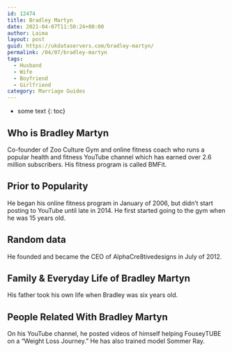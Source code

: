 ```yaml
---
id: 12474
title: Bradley Martyn
date: 2021-04-07T11:50:24+00:00
author: Laima
layout: post
guid: https://ukdataservers.com/bradley-martyn/
permalink: /04/07/bradley-martyn
tags:
  - Husband
  - Wife
  - Boyfriend
  - Girlfriend
category: Marriage Guides
---
```


* some text
{: toc}


## Who is Bradley Martyn
                  
                  
                  
Co-founder of Zoo Culture Gym and online fitness coach who runs a popular health and fitness YouTube channel which has earned over 2.6 million subscribers. His fitness program is called BMFit. 
                  
              
            
              
            
                
                
                
## Prior to Popularity
                  
                  
                  
He began his online fitness program in January of 2006, but didn&#8217;t start posting to YouTube until late in 2014. He first started going to the gym when he was 15 years old. 
                  
              
            
              
            
                
                
                
## Random data
                  
                  
                  
He founded and became the CEO of AlphaCre8tivedesigns in July of 2012. 
                  
              
            
              
            
                
                
                
## Family & Everyday Life of Bradley Martyn
                  
                  
                  
His father took his own life when Bradley was six years old. 
                  
              
            
              
            
                
                
                
## People Related With Bradley Martyn
                  
                  
                  
On his YouTube channel, he posted videos of himself helping FouseyTUBE on a &#8220;Weight Loss Journey.&#8221; He has also trained model Sommer Ray.
                  
              
            
              
            
                
              
            
              
              
            
            
              
            
          
          
          
